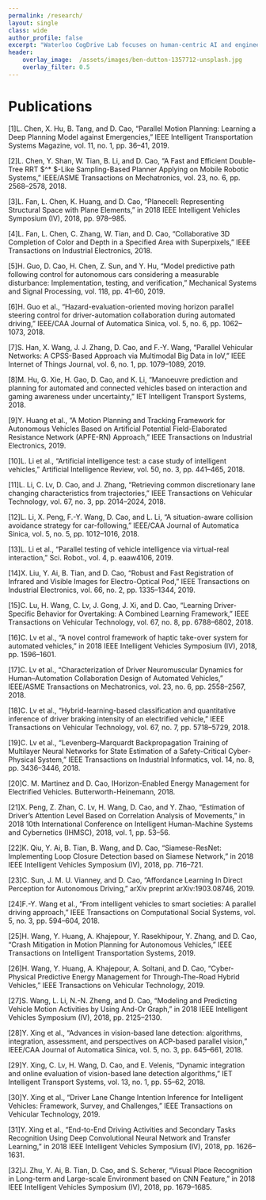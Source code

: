```yaml
---
permalink: /research/
layout: single
class: wide
author_profile: false
excerpt: "Waterloo CogDrive Lab focuses on human-centric AI and engineering research in cognitive autonomous driving."
header:
    overlay_image:  /assets/images/ben-dutton-1357712-unsplash.jpg
    overlay_filter: 0.5
---
```

# Publications
[1]L. Chen, X. Hu, B. Tang, and D. Cao, “Parallel Motion Planning: Learning a Deep Planning Model against Emergencies,” IEEE Intelligent Transportation Systems Magazine, vol. 11, no. 1, pp. 36–41, 2019.  


[2]L. Chen, Y. Shan, W. Tian, B. Li, and D. Cao, “A Fast and Efficient Double-Tree RRT $^* $-Like Sampling-Based Planner Applying on Mobile Robotic Systems,” IEEE/ASME Transactions on Mechatronics, vol. 23, no. 6, pp. 2568–2578, 2018.  


[3]L. Fan, L. Chen, K. Huang, and D. Cao, “Planecell: Representing Structural Space with Plane Elements,” in 2018 IEEE Intelligent Vehicles Symposium (IV), 2018, pp. 978–985.  


[4]L. Fan, L. Chen, C. Zhang, W. Tian, and D. Cao, “Collaborative 3D Completion of Color and Depth in a Specified Area with Superpixels,” IEEE Transactions on Industrial Electronics, 2018.  


[5]H. Guo, D. Cao, H. Chen, Z. Sun, and Y. Hu, “Model predictive path following control for autonomous cars considering a measurable disturbance: Implementation, testing, and verification,” Mechanical Systems and Signal Processing, vol. 118, pp. 41–60, 2019.  


[6]H. Guo et al., “Hazard-evaluation-oriented moving horizon parallel steering control for driver-automation collaboration during automated driving,” IEEE/CAA Journal of Automatica Sinica, vol. 5, no. 6, pp. 1062–1073, 2018.  


[7]S. Han, X. Wang, J. J. Zhang, D. Cao, and F.-Y. Wang, “Parallel Vehicular Networks: A CPSS-Based Approach via Multimodal Big Data in IoV,” IEEE Internet of Things Journal, vol. 6, no. 1, pp. 1079–1089, 2019.  


[8]M. Hu, G. Xie, H. Gao, D. Cao, and K. Li, “Manoeuvre prediction and planning for automated and connected vehicles based on interaction and gaming awareness under uncertainty,” IET Intelligent Transport Systems, 2018.  


[9]Y. Huang et al., “A Motion Planning and Tracking Framework for Autonomous Vehicles Based on Artificial Potential Field-Elaborated Resistance Network (APFE-RN) Approach,” IEEE Transactions on Industrial Electronics, 2019.  


[10]L. Li et al., “Artificial intelligence test: a case study of intelligent vehicles,” Artificial Intelligence Review, vol. 50, no. 3, pp. 441–465, 2018.  


[11]L. Li, C. Lv, D. Cao, and J. Zhang, “Retrieving common discretionary lane changing characteristics from trajectories,” IEEE Transactions on Vehicular Technology, vol. 67, no. 3, pp. 2014–2024, 2018.  


[12]L. Li, X. Peng, F.-Y. Wang, D. Cao, and L. Li, “A situation-aware collision avoidance strategy for car-following,” IEEE/CAA Journal of Automatica Sinica, vol. 5, no. 5, pp. 1012–1016, 2018.  


[13]L. Li et al., “Parallel testing of vehicle intelligence via virtual-real interaction,” Sci. Robot., vol. 4, p. eaaw4106, 2019.  


[14]X. Liu, Y. Ai, B. Tian, and D. Cao, “Robust and Fast Registration of Infrared and Visible Images for Electro-Optical Pod,” IEEE Transactions on Industrial Electronics, vol. 66, no. 2, pp. 1335–1344, 2019.  


[15]C. Lu, H. Wang, C. Lv, J. Gong, J. Xi, and D. Cao, “Learning Driver-Specific Behavior for Overtaking: A Combined Learning Framework,” IEEE Transactions on Vehicular Technology, vol. 67, no. 8, pp. 6788–6802, 2018.  


[16]C. Lv et al., “A novel control framework of haptic take-over system for automated vehicles,” in 2018 IEEE Intelligent Vehicles Symposium (IV), 2018, pp. 1596–1601.  


[17]C. Lv et al., “Characterization of Driver Neuromuscular Dynamics for Human–Automation Collaboration Design of Automated Vehicles,” IEEE/ASME Transactions on Mechatronics, vol. 23, no. 6, pp. 2558–2567, 2018.  


[18]C. Lv et al., “Hybrid-learning-based classification and quantitative inference of driver braking intensity of an electrified vehicle,” IEEE Transactions on Vehicular Technology, vol. 67, no. 7, pp. 5718–5729, 2018.  


[19]C. Lv et al., “Levenberg–Marquardt Backpropagation Training of Multilayer Neural Networks for State Estimation of a Safety-Critical Cyber-Physical System,” IEEE Transactions on Industrial Informatics, vol. 14, no. 8, pp. 3436–3446, 2018.  


[20]C. M. Martinez and D. Cao, IHorizon-Enabled Energy Management for Electrified Vehicles. Butterworth-Heinemann, 2018.  


[21]X. Peng, Z. Zhan, C. Lv, H. Wang, D. Cao, and Y. Zhao, “Estimation of Driver’s Attention Level Based on Correlation Analysis of Movements,” in 2018 10th International Conference on Intelligent Human-Machine Systems and Cybernetics (IHMSC), 2018, vol. 1, pp. 53–56.  


[22]K. Qiu, Y. Ai, B. Tian, B. Wang, and D. Cao, “Siamese-ResNet: Implementing Loop Closure Detection based on Siamese Network,” in 2018 IEEE Intelligent Vehicles Symposium (IV), 2018, pp. 716–721.  


[23]C. Sun, J. M. U. Vianney, and D. Cao, “Affordance Learning In Direct Perception for Autonomous Driving,” arXiv preprint arXiv:1903.08746, 2019.  


[24]F.-Y. Wang et al., “From intelligent vehicles to smart societies: A parallel driving approach,” IEEE Transactions on Computational Social Systems, vol. 5, no. 3, pp. 594–604, 2018.  


[25]H. Wang, Y. Huang, A. Khajepour, Y. Rasekhipour, Y. Zhang, and D. Cao, “Crash Mitigation in Motion Planning for Autonomous Vehicles,” IEEE Transactions on Intelligent Transportation Systems, 2019.  


[26]H. Wang, Y. Huang, A. Khajepour, A. Soltani, and D. Cao, “Cyber-Physical Predictive Energy Management for Through-The-Road Hybrid Vehicles,” IEEE Transactions on Vehicular Technology, 2019.  


[27]S. Wang, L. Li, N.-N. Zheng, and D. Cao, “Modeling and Predicting Vehicle Motion Activities by Using And-Or Graph,” in 2018 IEEE Intelligent Vehicles Symposium (IV), 2018, pp. 2125–2130.  


[28]Y. Xing et al., “Advances in vision-based lane detection: algorithms, integration, assessment, and perspectives on ACP-based parallel vision,” IEEE/CAA Journal of Automatica Sinica, vol. 5, no. 3, pp. 645–661, 2018.  


[29]Y. Xing, C. Lv, H. Wang, D. Cao, and E. Velenis, “Dynamic integration and online evaluation of vision-based lane detection algorithms,” IET Intelligent Transport Systems, vol. 13, no. 1, pp. 55–62, 2018.  


[30]Y. Xing et al., “Driver Lane Change Intention Inference for Intelligent Vehicles: Framework, Survey, and Challenges,” IEEE Transactions on Vehicular Technology, 2019.  


[31]Y. Xing et al., “End-to-End Driving Activities and Secondary Tasks Recognition Using Deep Convolutional Neural Network and Transfer Learning,” in 2018 IEEE Intelligent Vehicles Symposium (IV), 2018, pp. 1626–1631.  


[32]J. Zhu, Y. Ai, B. Tian, D. Cao, and S. Scherer, “Visual Place Recognition in Long-term and Large-scale Environment based on CNN Feature,” in 2018 IEEE Intelligent Vehicles Symposium (IV), 2018, pp. 1679–1685.
